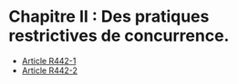 # Chapitre II : Des pratiques restrictives de concurrence.

- [Article R442-1](article-r442-1.md)
- [Article R442-2](article-r442-2.md)

